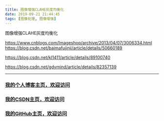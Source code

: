 ```yaml
---
title: 图像增强CLAHE灰度均衡化
date: 2019-09-21 21:44:45
tags: [图像处理, 图像增强]
---
```


图像增强CLAHE灰度均衡化
<!--more-->

https://www.cnblogs.com/Imageshop/archive/2013/04/07/3006334.html
https://blog.csdn.net/baimafujinji/article/details/50660189

https://blog.csdn.net/kl1411/article/details/89100740

https://blog.csdn.net/gdymind/article/details/82357139

---

### [我的个人博客主页，欢迎访问](http://www.aomanhao.top/)
### [我的CSDN主页，欢迎访问](https://blog.csdn.net/Aoman_Hao)
### [我的GitHub主页，欢迎访问](https://github.com/AomanHao)


